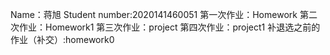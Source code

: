 Name：蒋旭
Student number:2020141460051
第一次作业：Homework
第二次作业：Homework1
第三次作业：project
第四次作业：project1
补退选之前的作业（补交）:homework0
